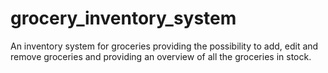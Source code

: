 # grocery_inventory_system
An inventory system for groceries providing the possibility to add, edit and remove groceries and providing an overview of all the groceries in stock.

